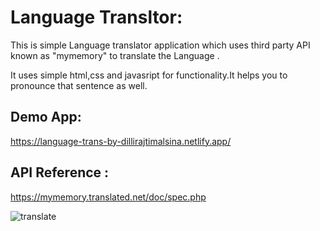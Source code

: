 # Language Transltor:
This is simple Language translator application which uses third party API known as "mymemory"  to  translate the Language .

It uses simple html,css and javasript for functionality.It helps you to pronounce that sentence as well.
## Demo App:

https://language-trans-by-dillirajtimalsina.netlify.app/


## API Reference :

https://mymemory.translated.net/doc/spec.php

![translate](https://user-images.githubusercontent.com/92309333/212309082-b15eea23-5e45-47e9-aee3-f53459d1ed78.png)
